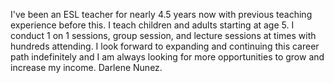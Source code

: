 I've been an ESL teacher for nearly 4.5 years now with previous teaching experience before this. I teach children and adults starting at age 5. I conduct 1 on 1 sessions, group session, and lecture sessions at times with hundreds attending. I look forward to expanding and continuing this career path indefinitely and I am always looking for more opportunities to grow and increase my income.                                            Darlene Nunez.

